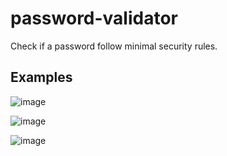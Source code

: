 # password-validator
Check if a password follow minimal security rules.

## Examples
![image](https://github.com/Aeziren/password-validator/assets/123553708/878cff4d-b963-4f6b-b9da-db0d541a9f7b)

![image](https://github.com/Aeziren/password-validator/assets/123553708/aefc2c57-976a-48e7-b5cd-41eeee9f20c5)

![image](https://github.com/Aeziren/password-validator/assets/123553708/dfda3cda-4f35-448d-821f-262f00520eb4)


